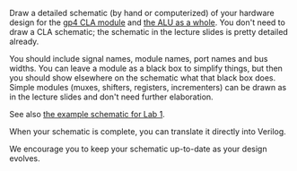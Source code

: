 Draw a detailed schematic (by hand or computerized) of your hardware design for the [gp4 CLA module](https://github.com/cis571/lc4-labs/blob/master/lab2b-alu/lab2-cla.md) and [the ALU as a whole](https://github.com/cis571/lc4-labs/blob/master/lab2b-alu/lab2-alu.md). You don't need to draw a CLA schematic; the schematic in the lecture slides is pretty detailed already.

You should include signal names, module names, port names and bus widths. You can leave a module as a black box to simplify things, but then you should show elsewhere on the schematic what that black box does. Simple modules (muxes, shifters, registers, incrementers) can be drawn as in the lecture slides and don't need further elaboration.

See also [the example schematic for Lab 1](https://github.com/cis571/lc4-labs/blob/master/lab1/lab1-schematic.pdf).

When your schematic is complete, you can translate it directly into Verilog.

We encourage you to keep your schematic up-to-date as your design evolves.